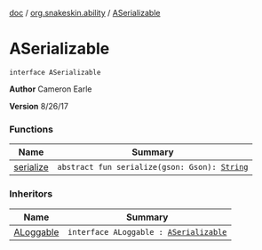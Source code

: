 [doc](../../index.md) / [org.snakeskin.ability](../index.md) / [ASerializable](./index.md)

# ASerializable

`interface ASerializable`

**Author**
Cameron Earle

**Version**
8/26/17

### Functions

| Name | Summary |
|---|---|
| [serialize](serialize.md) | `abstract fun serialize(gson: Gson): `[`String`](https://kotlinlang.org/api/latest/jvm/stdlib/kotlin/-string/index.html) |

### Inheritors

| Name | Summary |
|---|---|
| [ALoggable](../-a-loggable/index.md) | `interface ALoggable : `[`ASerializable`](./index.md) |
